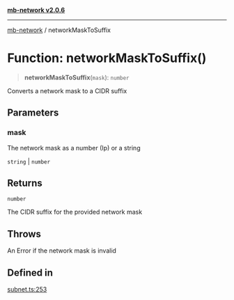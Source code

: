 [**mb-network v2.0.6**](../README.md)

***

[mb-network](../README.md) / networkMaskToSuffix

# Function: networkMaskToSuffix()

> **networkMaskToSuffix**(`mask`): `number`

Converts a network mask to a CIDR suffix

## Parameters

### mask

The network mask as a number (Ip) or a string

`string` | `number`

## Returns

`number`

The CIDR suffix for the provided network mask

## Throws

An Error if the network mask is invalid

## Defined in

[subnet.ts:253](https://github.com/mbachmann97/mb-network/blob/5e5222ea7151abcf5275f0e1cf330bb7ec4668ba/src/subnet.ts#L253)
